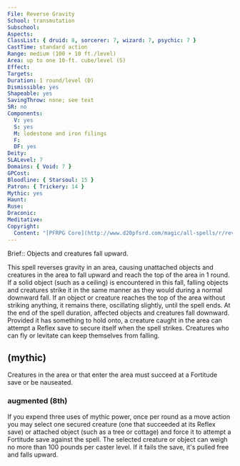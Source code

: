```yaml
---
File: Reverse Gravity
School: transmutation
Subschool: 
Aspects: 
ClassList: { druid: 8, sorcerer: 7, wizard: 7, psychic: 7 }
CastTime: standard action
Range: medium (100 + 10 ft./level)
Area: up to one 10-ft. cube/level (S)
Effect: 
Targets: 
Duration: 1 round/level (D)
Dismissible: yes
Shapeable: yes
SavingThrow: none; see text
SR: no
Components:
  V: yes
  S: yes
  M: lodestone and iron filings
  F: 
  DF: yes
Deity: 
SLALevel: 7
Domains: { Void: 7 }
GPCost: 
Bloodline: { Starsoul: 15 }
Patron: { Trickery: 14 }
Mythic: yes
Haunt: 
Ruse: 
Draconic: 
Meditative: 
Copyright:
  Content: "[PFRPG Core](http://www.d20pfsrd.com/magic/all-spells/r/reverse-gravity)"
---
```

Brief:: Objects and creatures fall upward.

This spell reverses gravity in an area, causing unattached objects and creatures in the area to fall upward and reach the top of the area in 1 round. If a solid object (such as a ceiling) is encountered in this fall, falling objects and creatures strike it in the same manner as they would during a normal downward fall. If an object or creature reaches the top of the area without striking anything, it remains there, oscillating slightly, until the spell ends. At the end of the spell duration, affected objects and creatures fall downward.  Provided it has something to hold onto, a creature caught in the area can attempt a Reflex save to secure itself when the spell strikes.  Creatures who can fly or levitate can keep themselves from falling.


## (mythic)

Creatures in the area or that enter the area must succeed at a Fortitude save or be nauseated.


### augmented (8th)

If you expend three uses of mythic power, once per round as a move action you may select one secured creature (one that succeeded at its Reflex save) or attached object (such as a tree or cottage) and force it to attempt a Fortitude save against the spell. The selected creature or object can weigh no more than 100 pounds per caster level. If it fails the save, it's pulled free and falls upward.
